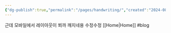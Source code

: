 ```yaml
---
{"dg-publish":true,"permalink":"/pages/handwriting/","created":"2024-08-21","updated":"2024-08-20T23:17:00"}
---
```


<style> .container {font-family: sans-serif; text-align: center;} .button-wrapper button {z-index: 1;height: 40px; width: 100px; margin: 10px;padding: 5px;} .excalidraw .App-menu_top .buttonList { display: flex;} .excalidraw-wrapper { height: 800px; margin: 50px; position: relative;} :root[dir="ltr"] .excalidraw .layer-ui__wrapper .zen-mode-transition.App-menu_bottom--transition-left {transform: none;} </style><script src="https://cdn.jsdelivr.net/npm/react@17/umd/react.production.min.js"></script><script src="https://cdn.jsdelivr.net/npm/react-dom@17/umd/react-dom.production.min.js"></script><script type="text/javascript" src="https://cdn.jsdelivr.net/npm/@excalidraw/excalidraw@0/dist/excalidraw.production.min.js"></script><div id="Drawing_2024-08-21_1430.54.excalidraw.md1"></div><script>(function(){const InitialData={"type":"excalidraw","version":2,"source":"https://github.com/zsviczian/obsidian-excalidraw-plugin/releases/tag/2.3.0","elements":[{"id":"zcRPc9-IS8baeQ9DeZRJ4","type":"freedraw","x":45.42695312500001,"y":-134.65937499999998,"width":0.0001,"height":0.0001,"angle":0,"strokeColor":"#1e1e1e","backgroundColor":"transparent","fillStyle":"solid","strokeWidth":0.5,"strokeStyle":"solid","roughness":1,"opacity":100,"groupIds":[],"frameId":null,"index":"aD","roundness":null,"seed":1486919839,"version":4,"versionNonce":891043039,"isDeleted":false,"boundElements":null,"updated":1724248181898,"link":null,"locked":false,"points":[[0,0],[0.0001,0.0001]],"pressures":[0,0],"simulatePressure":false,"lastCommittedPoint":[0.0001,0.0001]},{"id":"Q7fwXO_AUDqF_LSV35B1U","type":"freedraw","x":-55.373046875,"y":-193.859375,"width":0.0001,"height":0.0001,"angle":0,"strokeColor":"#1e1e1e","backgroundColor":"transparent","fillStyle":"solid","strokeWidth":0.5,"strokeStyle":"solid","roughness":1,"opacity":100,"groupIds":[],"frameId":null,"index":"aE","roundness":null,"seed":97847921,"version":4,"versionNonce":58188337,"isDeleted":false,"boundElements":null,"updated":1724248183765,"link":null,"locked":false,"points":[[0,0],[0.0001,0.0001]],"pressures":[0,0],"simulatePressure":false,"lastCommittedPoint":[0.0001,0.0001]},{"id":"KeycDzt9VBMPXlgsqRFJ3","type":"freedraw","x":-160.17304687499998,"y":-165.859375,"width":8.800000000000011,"height":50.400000000000006,"angle":0,"strokeColor":"#1e1e1e","backgroundColor":"transparent","fillStyle":"solid","strokeWidth":0.5,"strokeStyle":"solid","roughness":1,"opacity":100,"groupIds":[],"frameId":null,"index":"aF","roundness":null,"seed":1893683583,"version":6,"versionNonce":232200703,"isDeleted":false,"boundElements":null,"updated":1724248186199,"link":null,"locked":false,"points":[[0,0],[-4,13.600000000000023],[-8,43.20000000000002],[-8.800000000000011,50.400000000000006]],"pressures":[0,0,0,0],"simulatePressure":false,"lastCommittedPoint":[-8.800000000000011,50.400000000000006]},{"id":"6PA92W4K2ZcORwAEUHRzj","type":"freedraw","x":-160.17304687499998,"y":-141.059375,"width":35.19999999999999,"height":8,"angle":0,"strokeColor":"#1e1e1e","backgroundColor":"transparent","fillStyle":"solid","strokeWidth":0.5,"strokeStyle":"solid","roughness":1,"opacity":100,"groupIds":[],"frameId":null,"index":"aG","roundness":null,"seed":1063678801,"version":7,"versionNonce":687816881,"isDeleted":false,"boundElements":null,"updated":1724248186417,"link":null,"locked":false,"points":[[0,0],[7.199999999999989,-3.1999999999999886],[16,-4],[28.799999999999983,-4.800000000000011],[35.19999999999999,-8]],"pressures":[0,0,0,0,0],"simulatePressure":false,"lastCommittedPoint":[35.19999999999999,-8]},{"id":"tAfctIJOoULdxYoUFFH8-","type":"freedraw","x":-140.17304687499998,"y":-132.25937499999998,"width":4,"height":24,"angle":0,"strokeColor":"#1e1e1e","backgroundColor":"transparent","fillStyle":"solid","strokeWidth":0.5,"strokeStyle":"solid","roughness":1,"opacity":100,"groupIds":[],"frameId":null,"index":"aH","roundness":null,"seed":11397887,"version":6,"versionNonce":1926034303,"isDeleted":false,"boundElements":null,"updated":1724248186635,"link":null,"locked":false,"points":[[0,0],[-3.200000000000017,4],[-1.5999999999999943,17.599999999999994],[0.799999999999983,24]],"pressures":[0,0,0,0],"simulatePressure":false,"lastCommittedPoint":[0.799999999999983,24]},{"id":"dgvk4KHQYBD6Yq7NF40hF","type":"freedraw","x":-148.17304687499998,"y":-103.459375,"width":24,"height":21.599999999999994,"angle":0,"strokeColor":"#1e1e1e","backgroundColor":"transparent","fillStyle":"solid","strokeWidth":0.5,"strokeStyle":"solid","roughness":1,"opacity":100,"groupIds":[],"frameId":null,"index":"aI","roundness":null,"seed":924918225,"version":7,"versionNonce":498917169,"isDeleted":false,"boundElements":null,"updated":1724248186834,"link":null,"locked":false,"points":[[0,0],[4.799999999999983,-6.400000000000006],[10.400000000000006,-11.199999999999989],[20.799999999999997,-18.400000000000006],[24,-21.599999999999994]],"pressures":[0,0,0,0,0],"simulatePressure":false,"lastCommittedPoint":[24,-21.599999999999994]},{"id":"So2tkkJupeJKv0CflKLGf","type":"freedraw","x":-131.373046875,"y":-111.459375,"width":34.400000000000006,"height":34.400000000000006,"angle":0,"strokeColor":"#1e1e1e","backgroundColor":"transparent","fillStyle":"solid","strokeWidth":0.5,"strokeStyle":"solid","roughness":1,"opacity":100,"groupIds":[],"frameId":null,"index":"aJ","roundness":null,"seed":387073151,"version":9,"versionNonce":1745033567,"isDeleted":false,"boundElements":null,"updated":1724248187068,"link":null,"locked":false,"points":[[0,0],[-3.1999999999999886,10.400000000000006],[-3.1999999999999886,24.799999999999983],[-0.799999999999983,34.400000000000006],[8.800000000000011,34.400000000000006],[25.60000000000001,8.800000000000011],[31.200000000000017,1.5999999999999943]],"pressures":[0,0,0,0,0,0,0],"simulatePressure":false,"lastCommittedPoint":[31.200000000000017,1.5999999999999943]},{"id":"YO7FiHM6I5Q5cU9SVDh31","type":"freedraw","x":-86.99953875536927,"y":-147.04202880685358,"width":11.352797514487449,"height":50.27667470701584,"angle":0,"strokeColor":"#1e1e1e","backgroundColor":"transparent","fillStyle":"solid","strokeWidth":0.5,"strokeStyle":"solid","roughness":1,"opacity":100,"groupIds":[],"frameId":null,"index":"aK","roundness":null,"seed":1754252657,"version":8,"versionNonce":90389681,"isDeleted":false,"boundElements":null,"updated":1724248187501,"link":null,"locked":false,"points":[[0,0],[-11.352797514487449,17.84011037990885],[-11.352797514487449,23.516509137152553],[-11.352797514487449,37.30204897617304],[-9.730969298132095,48.654846490660475],[-8.109141081776755,50.27667470701584]],"pressures":[0,0,0,0,0,0],"simulatePressure":false,"lastCommittedPoint":[-8.109141081776755,50.27667470701584]},{"id":"VL4TpNfZcsgn7NnRoo71Y","type":"freedraw","x":-83.75588232265858,"y":-138.93288772507685,"width":3.2436564327106936,"height":41.35661951706143,"angle":0,"strokeColor":"#1e1e1e","backgroundColor":"transparent","fillStyle":"solid","strokeWidth":0.5,"strokeStyle":"solid","roughness":1,"opacity":100,"groupIds":[],"frameId":null,"index":"aL","roundness":null,"seed":1337929471,"version":9,"versionNonce":181982175,"isDeleted":false,"boundElements":null,"updated":1724248187819,"link":null,"locked":false,"points":[[0,0],[-0.8109141081776698,9.730969298132123],[-0.8109141081776698,15.407368055375827],[-0.8109141081776698,25.13833735350792],[-0.8109141081776698,35.6802207598177],[-0.8109141081776698,41.35661951706143],[2.4327423245330237,35.6802207598177]],"pressures":[0,0,0,0,0,0,0],"simulatePressure":false,"lastCommittedPoint":[2.4327423245330237,35.6802207598177]},{"id":"N3xDe9OVhaqbMw8BP255U","type":"freedraw","x":-88.62136697172463,"y":-95.95443999166008,"width":36.491134867995356,"height":40.54570540888375,"angle":0,"strokeColor":"#1e1e1e","backgroundColor":"transparent","fillStyle":"solid","strokeWidth":0.5,"strokeStyle":"solid","roughness":1,"opacity":100,"groupIds":[],"frameId":null,"index":"aM","roundness":null,"seed":1377715057,"version":8,"versionNonce":1031486129,"isDeleted":false,"boundElements":null,"updated":1724248188252,"link":null,"locked":false,"points":[[0,0],[5.6763987572437316,-4.8654846490660475],[12.163711622665119,-10.541883406309779],[23.516509137152582,-21.894680920797214],[30.814736110751653,-31.62565021892931],[36.491134867995356,-40.54570540888375]],"pressures":[0,0,0,0,0,0],"simulatePressure":false,"lastCommittedPoint":[36.491134867995356,-40.54570540888375]},{"id":"hlozdNogtlFXyTbn6-6ek","type":"freedraw","x":-54.562974428262294,"y":-157.58391221316336,"width":51.89850292337118,"height":89.20055189954425,"angle":0,"strokeColor":"#1e1e1e","backgroundColor":"transparent","fillStyle":"solid","strokeWidth":0.5,"strokeStyle":"solid","roughness":1,"opacity":100,"groupIds":[],"frameId":null,"index":"aN","roundness":null,"seed":1736560895,"version":19,"versionNonce":1599585055,"isDeleted":false,"boundElements":null,"updated":1724248188836,"link":null,"locked":false,"points":[[0,0],[4.054570540888392,-2.4327423245330237],[8.109141081776755,4.054570540888363],[8.92005518995444,30.814736110751653],[4.054570540888392,54.33124524790421],[-2.4327423245330237,68.92769919510235],[-5.676398757243703,72.17135562781309],[-4.8654846490660475,69.73861330328003],[5.6763987572437316,57.574901680614914],[12.163711622665147,52.70941703154887],[12.974625730842803,55.953073464259575],[11.352797514487463,72.17135562781309],[10.541883406309779,84.3350672504782],[17.029196271731195,86.76780957501123],[28.38199378621863,73.7931838441684],[41.35661951706143,53.52033113972652],[46.22210416612748,47.84393238248282]],"pressures":[0,0,0,0,0,0,0,0,0,0,0,0,0,0,0,0,0],"simulatePressure":false,"lastCommittedPoint":[46.22210416612748,47.84393238248282]},{"id":"2u6qBUjMz_-r1uIsMz0bt","type":"freedraw","x":-15.639097235733885,"y":-125.95826199423405,"width":19.46193859626419,"height":54.331245247904235,"angle":0,"strokeColor":"#1e1e1e","backgroundColor":"transparent","fillStyle":"solid","strokeWidth":0.5,"strokeStyle":"solid","roughness":1,"opacity":100,"groupIds":[],"frameId":null,"index":"aO","roundness":null,"seed":1089525809,"version":9,"versionNonce":1118841169,"isDeleted":false,"boundElements":null,"updated":1724248189153,"link":null,"locked":false,"points":[[0,0],[2.4327423245330237,-10.541883406309779],[4.8654846490660475,-13.785539839020458],[7.298226973599071,-1.6218282163553397],[11.352797514487435,26.76016556986329],[16.218282163553482,38.92387719252841],[19.46193859626419,40.54570540888378]],"pressures":[0,0,0,0,0,0,0],"simulatePressure":false,"lastCommittedPoint":[19.46193859626419,40.54570540888378]},{"id":"GdrIafd3PI1wxndx3jx7K","type":"freedraw","x":20.85203763226147,"y":-151.90751345591963,"width":0.8109141081776841,"height":76.22592616870145,"angle":0,"strokeColor":"#1e1e1e","backgroundColor":"transparent","fillStyle":"solid","strokeWidth":0.5,"strokeStyle":"solid","roughness":1,"opacity":100,"groupIds":[],"frameId":null,"index":"aP","roundness":null,"seed":371208287,"version":7,"versionNonce":528159999,"isDeleted":false,"boundElements":null,"updated":1724248189369,"link":null,"locked":false,"points":[[0,0],[0.8109141081776841,4.8654846490660475],[0.8109141081776841,18.651024488086506],[0.8109141081776841,66.49495687056935],[0.8109141081776841,76.22592616870145]],"pressures":[0,0,0,0,0],"simulatePressure":false,"lastCommittedPoint":[0.8109141081776841,76.22592616870145]},{"id":"o0SC_FZ1_HDp8ojixdjGP","type":"freedraw","x":-26.99189475022135,"y":-121.092777345168,"width":29.192907894396313,"height":27.571079678040945,"angle":0,"strokeColor":"#1e1e1e","backgroundColor":"transparent","fillStyle":"solid","strokeWidth":0.5,"strokeStyle":"solid","roughness":1,"opacity":100,"groupIds":[],"frameId":null,"index":"aQ","roundness":null,"seed":2095384657,"version":7,"versionNonce":1539356081,"isDeleted":false,"boundElements":null,"updated":1724248189973,"link":null,"locked":false,"points":[[0,0],[-2.4327423245330237,-2.4327423245330237],[8.109141081776755,-9.730969298132095],[22.705595028974898,-24.327423245330237],[26.76016556986329,-27.571079678040945]],"pressures":[0,0,0,0,0],"simulatePressure":false,"lastCommittedPoint":[26.76016556986329,-27.571079678040945]},{"id":"OzMtnjDiFwOTIEVJQq5Pr","type":"freedraw","x":-122.67975951518697,"y":-53.786906366420965,"width":20.27285270444186,"height":51.0875888151935,"angle":0,"strokeColor":"#1e1e1e","backgroundColor":"transparent","fillStyle":"solid","strokeWidth":0.5,"strokeStyle":"solid","roughness":1,"opacity":100,"groupIds":[],"frameId":null,"index":"aR","roundness":null,"seed":40297983,"version":7,"versionNonce":1086080671,"isDeleted":false,"boundElements":null,"updated":1724248191588,"link":null,"locked":false,"points":[[0,0],[-8.109141081776741,3.2436564327106794],[-17.029196271731152,29.192907894396285],[-19.461938596264176,46.22210416612745],[-20.27285270444186,51.0875888151935]],"pressures":[0,0,0,0,0],"simulatePressure":false,"lastCommittedPoint":[-20.27285270444186,51.0875888151935]},{"id":"9obaSkmeiS_zhGa0I-V1d","type":"freedraw","x":-105.65056324345579,"y":-43.245022960111214,"width":30.00382200257397,"height":4.8654846490660475,"angle":0,"strokeColor":"#1e1e1e","backgroundColor":"transparent","fillStyle":"solid","strokeWidth":0.5,"strokeStyle":"solid","roughness":1,"opacity":100,"groupIds":[],"frameId":null,"index":"aS","roundness":null,"seed":760951985,"version":7,"versionNonce":451880465,"isDeleted":false,"boundElements":null,"updated":1724248191787,"link":null,"locked":false,"points":[[0,0],[9.730969298132095,-0.8109141081776556],[17.029196271731166,-0.8109141081776556],[25.94925146168559,1.6218282163553681],[30.00382200257397,4.054570540888392]],"pressures":[0,0,0,0,0],"simulatePressure":false,"lastCommittedPoint":[30.00382200257397,4.054570540888392]},{"id":"PlW7cG8PIXwHbkbwQWHd0","type":"freedraw","x":-96.73050805350137,"y":-17.29577149842561,"width":8.920055189954425,"height":45.411190057949796,"angle":0,"strokeColor":"#1e1e1e","backgroundColor":"transparent","fillStyle":"solid","strokeWidth":0.5,"strokeStyle":"solid","roughness":1,"opacity":100,"groupIds":[],"frameId":null,"index":"aT","roundness":null,"seed":1881438111,"version":7,"versionNonce":1370149951,"isDeleted":false,"boundElements":null,"updated":1724248191971,"link":null,"locked":false,"points":[[0,0],[-8.109141081776755,12.163711622665119],[-8.920055189954425,21.894680920797214],[-8.920055189954425,40.54570540888375],[-8.109141081776755,45.411190057949796]],"pressures":[0,0,0,0,0],"simulatePressure":false,"lastCommittedPoint":[-8.109141081776755,45.411190057949796]},{"id":"8xLtx_jtRJIXUsDUUgz_G","type":"freedraw","x":-104.83964913527812,"y":28.115418559524187,"width":59.196729896970254,"height":51.89850292337121,"angle":0,"strokeColor":"#1e1e1e","backgroundColor":"transparent","fillStyle":"solid","strokeWidth":0.5,"strokeStyle":"solid","roughness":1,"opacity":100,"groupIds":[],"frameId":null,"index":"aU","roundness":null,"seed":1556825361,"version":13,"versionNonce":873509297,"isDeleted":false,"boundElements":null,"updated":1724248192322,"link":null,"locked":false,"points":[[0,0],[-3.2436564327106936,-4.054570540888392],[6.487312865421401,-9.730969298132095],[27.571079678040945,-23.516509137152582],[34.86930665164003,-25.949251461685606],[30.81473611075164,-14.596453947198142],[25.94925146168559,4.8654846490660475],[27.571079678040945,21.894680920797214],[38.11296308435071,25.949251461685606],[48.65484649066049,18.651024488086534],[55.95307346425956,-2.4327423245330237]],"pressures":[0,0,0,0,0,0,0,0,0,0,0],"simulatePressure":false,"lastCommittedPoint":[55.95307346425956,-2.4327423245330237]},{"id":"j68dKy3y_x-OYeHcrXs6W","type":"freedraw","x":-61.05028729368368,"y":-34.324967770156775,"width":31.62565021892931,"height":58.38581578879263,"angle":0,"strokeColor":"#1e1e1e","backgroundColor":"transparent","fillStyle":"solid","strokeWidth":0.5,"strokeStyle":"solid","roughness":1,"opacity":100,"groupIds":[],"frameId":null,"index":"aV","roundness":null,"seed":533473791,"version":10,"versionNonce":9632511,"isDeleted":false,"boundElements":null,"updated":1724248192641,"link":null,"locked":false,"points":[[0,0],[7.298226973599071,-4.8654846490660475],[12.163711622665119,-6.487312865421416],[19.46193859626419,-10.541883406309807],[21.894680920797214,-5.67639875724376],[17.029196271731166,21.083766812619558],[25.13833735350792,45.411190057949796],[31.62565021892931,47.84393238248282]],"pressures":[0,0,0,0,0,0,0,0],"simulatePressure":false,"lastCommittedPoint":[31.62565021892931,47.84393238248282]},{"id":"hxZak6XqHhCccG9de_uQX","type":"freedraw","x":-14.828183127556201,"y":-32.70313955380146,"width":28.3819937862186,"height":51.087588815193556,"angle":0,"strokeColor":"#1e1e1e","backgroundColor":"transparent","fillStyle":"solid","strokeWidth":0.5,"strokeStyle":"solid","roughness":1,"opacity":100,"groupIds":[],"frameId":null,"index":"aW","roundness":null,"seed":1407664721,"version":12,"versionNonce":1696973073,"isDeleted":false,"boundElements":null,"updated":1724248192988,"link":null,"locked":false,"points":[[0,0],[-8.92005518995444,0],[-9.730969298132123,1.6218282163553681],[-10.541883406309779,7.298226973599128],[-10.541883406309779,24.327423245330294],[-10.541883406309779,34.05839254346239],[-8.92005518995444,51.087588815193556],[-8.109141081776755,42.167533625239116],[3.2436564327106794,21.083766812619558],[17.840110379908822,1.6218282163553681]],"pressures":[0,0,0,0,0,0,0,0,0,0],"simulatePressure":false,"lastCommittedPoint":[17.840110379908822,1.6218282163553681]},{"id":"CI6AvJKUVdp33Cfw1i_JS","type":"freedraw","x":18.419295307728447,"y":-52.97599225824331,"width":5.6763987572437316,"height":57.574901680614914,"angle":0,"strokeColor":"#1e1e1e","backgroundColor":"transparent","fillStyle":"solid","strokeWidth":0.5,"strokeStyle":"solid","roughness":1,"opacity":100,"groupIds":[],"frameId":null,"index":"aX","roundness":null,"seed":1360948383,"version":7,"versionNonce":785099071,"isDeleted":false,"boundElements":null,"updated":1724248193155,"link":null,"locked":false,"points":[[0,0],[1.6218282163553681,4.8654846490660475],[1.6218282163553681,24.327423245330237],[0,47.84393238248282],[-4.054570540888363,57.574901680614914]],"pressures":[0,0,0,0,0],"simulatePressure":false,"lastCommittedPoint":[-4.054570540888363,57.574901680614914]},{"id":"uNnEFosVStxwP6XK7i3GI","type":"freedraw","x":4.633755468707989,"y":19.195363369569748,"width":56.76398757243726,"height":40.54570540888375,"angle":0,"strokeColor":"#1e1e1e","backgroundColor":"transparent","fillStyle":"solid","strokeWidth":0.5,"strokeStyle":"solid","roughness":1,"opacity":100,"groupIds":[],"frameId":null,"index":"aY","roundness":null,"seed":1651957777,"version":13,"versionNonce":1771252913,"isDeleted":false,"boundElements":null,"updated":1724248193541,"link":null,"locked":false,"points":[[0,0],[3.2436564327106794,-7.298226973599071],[12.163711622665119,-7.298226973599071],[26.76016556986326,-7.298226973599071],[30.814736110751625,-0.8109141081776556],[19.46193859626419,14.596453947198142],[12.974625730842803,27.571079678040974],[18.651024488086506,32.43656432710702],[34.86930665164002,33.24747843528468],[55.14215935608189,14.596453947198142],[56.76398757243726,3.2436564327106794]],"pressures":[0,0,0,0,0,0,0,0,0,0,0],"simulatePressure":false,"lastCommittedPoint":[56.76398757243726,3.2436564327106794]},{"id":"8jPUkGLrYNTy_331oGPne","type":"freedraw","x":41.93580444488103,"y":-18.917599714780977,"width":25.13833735350792,"height":72.17135562781306,"angle":0,"strokeColor":"#1e1e1e","backgroundColor":"transparent","fillStyle":"solid","strokeWidth":0.5,"strokeStyle":"solid","roughness":1,"opacity":100,"groupIds":[],"frameId":null,"index":"aZ","roundness":null,"seed":660881151,"version":9,"versionNonce":1909449695,"isDeleted":false,"boundElements":null,"updated":1724248193842,"link":null,"locked":false,"points":[[0,0],[4.054570540888363,-11.352797514487406],[17.029196271731195,-21.894680920797214],[24.327423245330266,-16.21828216355351],[25.13833735350792,23.516509137152582],[22.705595028974898,50.27667470701584],[19.46193859626422,48.65484649066053]],"pressures":[0,0,0,0,0,0,0],"simulatePressure":false,"lastCommittedPoint":[19.46193859626422,48.65484649066053]},{"id":"ZoqOPflxOLnupxnX5Xyh4","type":"freedraw","x":81.6705957455871,"y":-56.21964869095399,"width":5.676398757243703,"height":109.47340460398607,"angle":0,"strokeColor":"#1e1e1e","backgroundColor":"transparent","fillStyle":"solid","strokeWidth":0.5,"strokeStyle":"solid","roughness":1,"opacity":100,"groupIds":[],"frameId":null,"index":"aa","roundness":null,"seed":1478636401,"version":7,"versionNonce":1740565713,"isDeleted":false,"boundElements":null,"updated":1724248194072,"link":null,"locked":false,"points":[[0,0],[0.8109141081776556,10.54188340630975],[-4.8654846490660475,41.356619517061404],[-0.8109141081776556,107.85157638763076],[0.8109141081776556,109.47340460398607]],"pressures":[0,0,0,0,0],"simulatePressure":false,"lastCommittedPoint":[0.8109141081776556,109.47340460398607]},{"id":"LcdT36ka","type":"text","x":-115.3815325415879,"y":-198.1296176220471,"width":163.70001220703125,"height":25,"angle":0,"strokeColor":"#1e1e1e","backgroundColor":"transparent","fillStyle":"solid","strokeWidth":0.5,"strokeStyle":"solid","roughness":1,"opacity":100,"groupIds":[],"frameId":null,"index":"ab","roundness":null,"seed":165074143,"version":44,"versionNonce":1982317119,"isDeleted":false,"boundElements":null,"updated":1724248204288,"link":null,"locked":false,"text":"손필기도 할수잇어오","rawText":"손필기도 할수잇어오","fontSize":20,"fontFamily":5,"textAlign":"left","verticalAlign":"top","containerId":null,"originalText":"손필기도 할수잇어오","autoResize":true,"lineHeight":1.25},{"type":"freedraw","version":63,"versionNonce":1069256433,"index":"a1","isDeleted":true,"id":"Go7s-gvYqUT9xHAPnwaAD","fillStyle":"solid","strokeWidth":2,"strokeStyle":"solid","roughness":1,"opacity":100,"angle":0,"x":-56.9296875,"y":-177.96875,"strokeColor":"#1e1e1e","backgroundColor":"transparent","width":116.53515625,"height":151.1796875,"seed":2128503403,"groupIds":[],"frameId":null,"roundness":null,"boundElements":[],"updated":1724248166890,"link":null,"locked":false,"points":[[0,0],[-0.125,0],[-0.25,-0.109375],[-0.25,-1.22265625],[-0.1015625,-5.71875],[8.2734375,-19.21875],[12.98046875,-24.359375],[18.7109375,-29.26953125],[25.08203125,-33.3046875],[31.01171875,-35.40625],[38.2734375,-36.96484375],[46.7734375,-37.86328125],[58.60546875,-37.90234375],[74.85546875,-35.77734375],[85.0078125,-31.57421875],[90.70703125,-26.79296875],[97.5859375,-20.84765625],[103.09375,-14.38671875],[107.67578125,-7.375],[113.953125,8.52734375],[115.99609375,24.20703125],[116.28515625,31.109375],[115.59765625,36.765625],[113.4609375,41.57421875],[109.90625,46.02734375],[104.6640625,50.10546875],[100.0234375,52.5546875],[95.85546875,54.15234375],[90.671875,55.796875],[84.16015625,57.53125],[77.9375,58.99609375],[75.72265625,59.4609375],[75.28515625,59.5390625],[74.546875,59.65234375],[74.12109375,59.78125],[73.69921875,60.09765625],[73.5,60.96484375],[73.4921875,62.7890625],[73.48828125,68.22265625],[73.484375,71.640625],[73.48046875,75.0390625],[73.48046875,78.953125],[73.48046875,82.9140625],[73.48046875,86.421875],[73.48046875,89.93359375],[73.48046875,92.9609375],[73.75,96.484375],[74.484375,100.5625],[75.05078125,102.33984375],[75.39453125,103.23828125],[75.81640625,104.38671875],[76.22265625,105.4453125],[76.83984375,106.92578125],[77.63671875,108.4765625],[78.30859375,109.86328125],[79.0078125,111.2578125],[79.64453125,112.2890625],[80.046875,112.84375],[80.29296875,113.27734375],[80.29296875,113.27734375]],"lastCommittedPoint":null,"simulatePressure":true,"pressures":[]},{"type":"freedraw","version":65,"versionNonce":1546553553,"index":"a2","isDeleted":true,"id":"nRhPhfDFG8-52tseQwHcd","fillStyle":"solid","strokeWidth":2,"strokeStyle":"solid","roughness":1,"opacity":100,"angle":0,"x":32.45703125,"y":26.63671875,"strokeColor":"#1e1e1e","backgroundColor":"transparent","width":69.921875,"height":78.62109375,"seed":1761697701,"groupIds":[],"frameId":null,"roundness":null,"boundElements":[],"updated":1724248167439,"link":null,"locked":false,"points":[[0,0],[0,0.1328125],[-0.109375,0.265625],[-0.96875,0.265625],[-1.29296875,0.265625],[-1.59375,0.265625],[-2.1015625,0.25390625],[-2.4765625,-1.6796875],[-2.4765625,-8.95703125],[-2.4765625,-15.43359375],[-2.4765625,-19.01171875],[-2.4765625,-23.4609375],[-1.60546875,-27.64453125],[0.42578125,-32.375],[3.0703125,-36.25],[6.47265625,-38.8984375],[10.7421875,-40.67578125],[15.98828125,-41.40234375],[21.96875,-41.765625],[28.3203125,-41.91796875],[34.765625,-40.7265625],[41.7421875,-37.0078125],[48.7109375,-31.9765625],[54.6015625,-26.43359375],[59.63671875,-19.90625],[63.1953125,-13.1796875],[65.9375,-3.57421875],[67.4453125,8.453125],[66.8359375,15.4453125],[65.06640625,19.53515625],[61.85546875,24.34375],[57.24609375,28.11328125],[51.34375,31.33203125],[44.37890625,33.765625],[37.37109375,35.34765625],[31.86328125,36.30078125],[24.8984375,36.703125],[17.62109375,36.66796875],[9.09765625,32.984375],[6.7890625,30.7421875],[2.0859375,24.55078125],[0.55859375,19.921875],[-0.640625,14.75],[-0.9765625,8.18359375],[-0.8984375,-2.15625],[-0.171875,-8.81640625],[1.16796875,-12.15625],[2.94140625,-16.36328125],[5.3671875,-19.76171875],[8.06640625,-22.58203125],[10.59765625,-24.640625],[13.1875,-26.078125],[16.0234375,-26.8828125],[18.62109375,-27.25],[20.90234375,-27.4296875],[22.8125,-27.50390625],[24.3671875,-27.5390625],[25.5546875,-27.55078125],[26.22265625,-27.5546875],[26.62109375,-27.55859375],[26.9375,-27.5625],[26.9375,-27.5625]],"lastCommittedPoint":null,"simulatePressure":true,"pressures":[]},{"type":"freedraw","version":46,"versionNonce":2070961183,"index":"a3","isDeleted":true,"id":"MIuZ5kTUpoJoUUiTZSmS9","fillStyle":"solid","strokeWidth":2,"strokeStyle":"solid","roughness":1,"opacity":100,"angle":0,"x":-186.6484375,"y":-114.703125,"strokeColor":"#1e1e1e","backgroundColor":"transparent","width":69.95703125,"height":94.453125,"seed":940067467,"groupIds":[],"frameId":null,"roundness":null,"boundElements":[],"updated":1724248164771,"link":null,"locked":false,"points":[[0,0],[0.10546875,0],[1.09375,0],[3.3359375,0],[6.609375,0],[11.1640625,-0.0234375],[18.9921875,-0.83984375],[25.9453125,-2.03515625],[29.69921875,-2.68359375],[33.65234375,-3.4453125],[37.66796875,-4.328125],[41.35546875,-5.0390625],[44.41796875,-5.6953125],[46.80078125,-6.125],[48.85546875,-6.3203125],[50.44921875,-6.4375],[51.421875,-6.4921875],[52.31640625,-6.51953125],[52.953125,-6.53125],[53.375,-6.5390625],[53.73046875,-6.54296875],[54.046875,-6.546875],[54.3515625,-6.55078125],[54.5078125,-6.4140625],[54.51171875,-6.0703125],[54.609375,-4.88671875],[54.9453125,-3.33203125],[55.4609375,-0.30859375],[56.078125,3.734375],[56.796875,9.15234375],[57.6328125,16.53515625],[58.56640625,25.75],[59.91015625,36.1640625],[61.3515625,47.2265625],[62.8359375,57.9375],[64.34375,65.17578125],[65.765625,70.77734375],[67.0078125,76.78515625],[68.08984375,81.5390625],[69.05078125,84.88671875],[69.5703125,86.74609375],[69.95703125,87.90234375],[69.95703125,87.90234375]],"lastCommittedPoint":null,"simulatePressure":true,"pressures":[]},{"type":"freedraw","version":40,"versionNonce":2003450193,"index":"a4","isDeleted":true,"id":"2LL-HfA9IYThrBunBfgZQ","fillStyle":"solid","strokeWidth":2,"strokeStyle":"solid","roughness":1,"opacity":100,"angle":0,"x":-156.07421875,"y":-58.87890625,"strokeColor":"#1e1e1e","backgroundColor":"transparent","width":32.82421875,"height":4.94140625,"seed":1096954917,"groupIds":[],"frameId":null,"roundness":null,"boundElements":[],"updated":1724248164771,"link":null,"locked":false,"points":[[0,0],[-0.1328125,-0.1328125],[-0.16015625,-0.265625],[0.4765625,-0.265625],[1.6171875,-0.265625],[2.44140625,-0.265625],[3.27734375,-0.265625],[4.59375,-0.27734375],[6.4609375,-0.4453125],[8.04296875,-0.6171875],[9.1484375,-0.65234375],[10.0390625,-0.6796875],[10.671875,-0.6875],[11.3125,-0.6953125],[12.12109375,-0.69921875],[12.90234375,-0.703125],[13.25,-0.70703125],[13.58203125,-0.7109375],[14.44921875,-0.7109375],[15.9375,-0.7109375],[16.96484375,-0.7109375],[17.953125,-0.7109375],[19.05078125,-0.7109375],[19.796875,-0.7109375],[20.56640625,-0.7109375],[21.3203125,-0.890625],[23.36328125,-1.56640625],[26.33984375,-2.734375],[28.04296875,-3.58203125],[29.0078125,-3.9453125],[30.0078125,-4.31640625],[30.703125,-4.5703125],[31.34375,-4.69140625],[31.93359375,-4.76953125],[32.34765625,-4.80859375],[32.6640625,-4.94140625],[32.6640625,-4.94140625]],"lastCommittedPoint":null,"simulatePressure":true,"pressures":[]},{"type":"freedraw","version":17,"versionNonce":1364780849,"index":"a5","isDeleted":true,"id":"LJgq6Msn7F-drEboxYBq5","fillStyle":"solid","strokeWidth":2,"strokeStyle":"solid","roughness":1,"opacity":100,"angle":0,"x":-95.328125,"y":-111.91796875,"strokeColor":"#1e1e1e","backgroundColor":"transparent","width":23.296875,"height":0.265625,"seed":1612850283,"groupIds":[],"frameId":null,"roundness":null,"boundElements":[],"updated":1724248165290,"link":null,"locked":false,"points":[[0,0],[0,-0.1328125],[-0.109375,-0.265625],[0.08984375,-0.265625],[1.671875,-0.265625],[4.34765625,-0.265625],[7.61328125,-0.265625],[11.50390625,-0.265625],[15.8203125,-0.265625],[19.76953125,-0.265625],[21.58203125,-0.265625],[22.44921875,-0.265625],[23.1875,-0.265625],[23.1875,-0.265625]],"lastCommittedPoint":null,"simulatePressure":true,"pressures":[]},{"type":"freedraw","version":20,"versionNonce":1738093567,"index":"a6","isDeleted":true,"id":"omfuqmGHBZky0GYDdQEUW","fillStyle":"solid","strokeWidth":2,"strokeStyle":"solid","roughness":1,"opacity":100,"angle":0,"x":-91.2890625,"y":-82.98828125,"strokeColor":"#1e1e1e","backgroundColor":"transparent","width":65.09375,"height":0,"seed":332158565,"groupIds":[],"frameId":null,"roundness":null,"boundElements":[],"updated":1724248164236,"link":null,"locked":false,"points":[[0,0],[0.44140625,0],[1.4609375,0],[3.51171875,0],[6.62890625,0],[10.96484375,0],[16.671875,0],[26.04296875,0],[35.1328125,0],[41.91015625,0],[47.87109375,0],[52.94921875,0],[58.26953125,0],[61.3984375,0],[63.4921875,0],[65.09375,0],[65.09375,0]],"lastCommittedPoint":null,"simulatePressure":true,"pressures":[]},{"type":"freedraw","version":73,"versionNonce":116885471,"index":"a7","isDeleted":true,"id":"6SdhcqYeaU-ZMtg1djdfy","fillStyle":"solid","strokeWidth":2,"strokeStyle":"solid","roughness":1,"opacity":100,"angle":0,"x":-43.39453125,"y":-51.66796875,"strokeColor":"#1e1e1e","backgroundColor":"transparent","width":50.3203125,"height":47.6328125,"seed":2033047979,"groupIds":[],"frameId":null,"roundness":null,"boundElements":[],"updated":1724248163603,"link":null,"locked":false,"points":[[0,0],[-0.10546875,0],[-0.6328125,0],[-1.58984375,0],[-2.90234375,0],[-4.98046875,0],[-6.87109375,0],[-8.84375,0],[-11.2734375,0],[-13.265625,0],[-15.39453125,0.15234375],[-17.453125,0.80859375],[-19.0078125,1.87109375],[-20.265625,3.0625],[-21.37109375,4.5703125],[-22.40625,6.16796875],[-23.0390625,7.84765625],[-23.25,9.80078125],[-23.3515625,12.19921875],[-23.38671875,15.0234375],[-23.3984375,17.92578125],[-23.40234375,20.50390625],[-23.40234375,23.08984375],[-22.265625,26.734375],[-19.05859375,30.89453125],[-16.26171875,33.34375],[-14.12890625,34.640625],[-11.62890625,36.08984375],[-9.43359375,37.28125],[-7.0390625,38.27734375],[-3.98828125,39.1015625],[-0.74609375,39.6640625],[2.6328125,39.91015625],[6.11328125,40.046875],[8.94140625,40.10546875],[11.65234375,39.47265625],[14.55078125,38.07421875],[17.26171875,36.21484375],[19.3984375,34.30859375],[21.44140625,32.34765625],[23.19921875,30.140625],[24.33984375,27.7265625],[25.4375,25.25390625],[26.4453125,22.1171875],[26.91796875,18.04296875],[26.91796875,15.41015625],[26.76953125,13.65625],[26.06640625,11.4296875],[24.65625,9.3828125],[22.78125,7.26953125],[20.91796875,5.24609375],[19.12109375,3.71484375],[17.16015625,2.28515625],[14.90625,0.5703125],[12.2578125,-1.0390625],[9.703125,-2.32421875],[7.47265625,-3.4765625],[5.3359375,-4.55078125],[3.28515625,-5.578125],[1.54296875,-6.3515625],[-1.21875,-7.30859375],[-2.6484375,-7.52734375],[-4.390625,-7.52734375],[-5.41796875,-7.52734375],[-5.87890625,-7.52734375],[-6.49609375,-7.52734375],[-6.90625,-7.52734375],[-7.28515625,-7.52734375],[-7.70703125,-7.52734375],[-7.70703125,-7.52734375]],"lastCommittedPoint":null,"simulatePressure":true,"pressures":[]},{"id":"qOdNJr--oiJDUHbdfP02W","type":"freedraw","x":-114.57304687499999,"y":-187.459375,"width":112,"height":47.19999999999999,"angle":0,"strokeColor":"#1e1e1e","backgroundColor":"transparent","fillStyle":"solid","strokeWidth":2,"strokeStyle":"solid","roughness":1,"opacity":100,"groupIds":[],"frameId":null,"index":"a8","roundness":null,"seed":1633508447,"version":21,"versionNonce":955701521,"isDeleted":true,"boundElements":null,"updated":1724248165758,"link":null,"locked":false,"points":[[0,0],[-12.799999999999997,-1.5999999999999943],[-16,0.8000000000000114],[-20.80000000000001,8],[-23.19999999999999,9.599999999999994],[-25.599999999999994,8],[-21.599999999999994,-8],[-2.4000000000000057,-30.400000000000006],[14.400000000000006,-37.599999999999994],[24,-25.599999999999994],[23.200000000000003,-6.400000000000006],[15.200000000000003,4.800000000000011],[14.400000000000006,4],[24,0],[50.400000000000006,-1.5999999999999943],[69.6,4.800000000000011],[81.6,5.599999999999994],[86.4,-0.799999999999983]],"pressures":[0,0,0,0,0,0,0,0,0,0,0,0,0,0,0,0,0,0],"simulatePressure":false,"lastCommittedPoint":[86.4,-0.799999999999983]},{"id":"bvFw1d_R8Q4SJbcefibBe","type":"freedraw","x":-140.973046875,"y":-204.25937499999998,"width":6.400000000000006,"height":32.79999999999998,"angle":0,"strokeColor":"#1e1e1e","backgroundColor":"transparent","fillStyle":"solid","strokeWidth":2,"strokeStyle":"solid","roughness":1,"opacity":100,"groupIds":[],"frameId":null,"index":"a9","roundness":null,"seed":1206339249,"version":8,"versionNonce":1778472209,"isDeleted":true,"boundElements":null,"updated":1724248179109,"link":null,"locked":false,"points":[[0,0],[-1.5999999999999943,3.1999999999999886],[-2.4000000000000057,17.599999999999994],[-5.599999999999994,31.19999999999999],[-6.400000000000006,32.79999999999998]],"pressures":[0,0,0,0,0],"simulatePressure":false,"lastCommittedPoint":[-6.400000000000006,32.79999999999998]},{"id":"SggcE2uXnG0gs9WQioNXp","type":"freedraw","x":-136.17304687499998,"y":-195.459375,"width":36,"height":3.1999999999999886,"angle":0,"strokeColor":"#1e1e1e","backgroundColor":"transparent","fillStyle":"solid","strokeWidth":2,"strokeStyle":"solid","roughness":1,"opacity":100,"groupIds":[],"frameId":null,"index":"aA","roundness":null,"seed":1631061407,"version":8,"versionNonce":285401905,"isDeleted":true,"boundElements":null,"updated":1724248178842,"link":null,"locked":false,"points":[[0,0],[1.5999999999999943,1.5999999999999943],[18.39999999999999,1.5999999999999943],[32.8,0],[36,-1.5999999999999943]],"pressures":[0,0,0,0,0],"simulatePressure":false,"lastCommittedPoint":[36,-1.5999999999999943]},{"id":"q-MCFCTIpvMPIkZ7JmYCJ","type":"freedraw","x":-102.57304687499999,"y":-194.65937499999998,"width":22.400000000000006,"height":31.19999999999999,"angle":0,"strokeColor":"#1e1e1e","backgroundColor":"transparent","fillStyle":"solid","strokeWidth":2,"strokeStyle":"solid","roughness":1,"opacity":100,"groupIds":[],"frameId":null,"index":"aB","roundness":null,"seed":941233937,"version":9,"versionNonce":61060433,"isDeleted":true,"boundElements":null,"updated":1724248178509,"link":null,"locked":false,"points":[[0,0],[-11.200000000000003,8.799999999999983],[-16,18.400000000000006],[-22.400000000000006,31.19999999999999]],"pressures":[0,0,0,0],"simulatePressure":false,"lastCommittedPoint":[-22.400000000000006,31.19999999999999]},{"id":"zR6huNM4MaJuUNVv-tqug","type":"freedraw","x":-132.973046875,"y":-161.859375,"width":42.400000000000006,"height":26.400000000000006,"angle":0,"strokeColor":"#1e1e1e","backgroundColor":"transparent","fillStyle":"solid","strokeWidth":2,"strokeStyle":"solid","roughness":1,"opacity":100,"groupIds":[],"frameId":null,"index":"aC","roundness":null,"seed":1920823071,"version":7,"versionNonce":1418118065,"isDeleted":true,"boundElements":null,"updated":1724248176706,"link":null,"locked":false,"points":[[0,0],[8.800000000000011,2.4000000000000057],[28,-12],[42.400000000000006,-24]],"pressures":[0,0,0,0],"simulatePressure":false,"lastCommittedPoint":[42.400000000000006,-24]}],"appState":{"theme":"light","viewBackgroundColor":"#ffffff","currentItemStrokeColor":"#1e1e1e","currentItemBackgroundColor":"transparent","currentItemFillStyle":"solid","currentItemStrokeWidth":0.5,"currentItemStrokeStyle":"solid","currentItemRoughness":1,"currentItemOpacity":100,"currentItemFontFamily":5,"currentItemFontSize":20,"currentItemTextAlign":"left","currentItemStartArrowhead":null,"currentItemEndArrowhead":"arrow","scrollX":203.77117033295445,"scrollY":343.2832429858509,"zoom":{"value":1.2331762265762622},"currentItemRoundness":"round","gridSize":null,"gridColor":{"Bold":"#C9C9C9","Regular":"#EDEDED"},"currentStrokeOptions":null,"previousGridSize":null,"frameRendering":{"enabled":true,"clip":true,"name":true,"outline":true},"objectsSnapModeEnabled":false},"files":{}};InitialData.scrollToContent=true;App=()=>{const e=React.useRef(null),t=React.useRef(null),[n,i]=React.useState({width:void 0,height:void 0});return React.useEffect(()=>{i({width:t.current.getBoundingClientRect().width,height:t.current.getBoundingClientRect().height});const e=()=>{i({width:t.current.getBoundingClientRect().width,height:t.current.getBoundingClientRect().height})};return window.addEventListener("resize",e),()=>window.removeEventListener("resize",e)},[t]),React.createElement(React.Fragment,null,React.createElement("div",{className:"excalidraw-wrapper",ref:t},React.createElement(ExcalidrawLib.Excalidraw,{ref:e,width:n.width,height:n.height,initialData:InitialData,viewModeEnabled:!0,zenModeEnabled:!0,gridModeEnabled:!1})))},excalidrawWrapper=document.getElementById("Drawing_2024-08-21_1430.54.excalidraw.md1");ReactDOM.render(React.createElement(App),excalidrawWrapper);})();</script>

근데 모바일에서 레이아웃이 쬐까 깨지네용 수정수정
[[Home\|Home]]
#blog